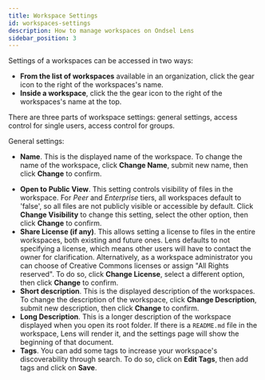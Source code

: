 ```yaml
---
title: Workspace Settings
id: workspaces-settings
description: How to manage workspaces on Ondsel Lens
sidebar_position: 3
---
```


Settings of a workspaces can be accessed in two ways:

- **From the list of workspaces** available in an organization, click the gear icon to the right of the workspaces's name.
- **Inside a workspace**, click the the gear icon to the right of the workspaces's name at the top.

There are three parts of workspace settings: general settings, access control for single users, access control for groups.

General settings:

- **Name**. This is the displayed name of the workspace. To change the name of the workspace, click **Change Name**, submit new name, then click **Change** to confirm.
<!-- - **Slug**. This is the publicly-visible part of the workspace's URL. Once it has been created, it cannot be changed. -->
- **Open to Public View**. This setting controls visibility of files in the workspace. For _Peer_ and _Enterprise_ tiers, all workspaces default to 'false', so all files are not publicly visible or accessible by default. Click **Change Visibility** to change this setting, select the other option, then click **Change** to confirm.
- **Share License (if any)**. This allows setting a license to files in the entire workspaces, both existing and future ones. Lens defaults to not specifying a license, which means other users will have to contact the owner for clarification. Alternatively, as a workspace administrator you can choose of Creative Commons licenses or assign "All Rights reserved". To do so, click **Change License**, select a different option, then click **Change** to confirm.
- **Short description**. This is the displayed description of the workspaces. To change the description of the workspace, click **Change Description**, submit new description, then click **Change** to confirm.
- **Long Description**. This is a longer description of the workspace displayed when you open its root folder. If there is a `README.md` file in the workspace, Lens will render it, and the settings page will show the beginning of that document.
- **Tags**. You can add some tags to increase your workspace's discoverability through search. To do so, click on **Edit Tags**, then add tags and click on **Save**.